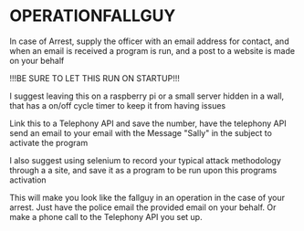 # OPERATIONFALLGUY
In case of Arrest, supply the officer with an email address for contact, and when an email is received a program is run, and a post to a website is made on your behalf

!!!BE SURE TO LET THIS RUN ON STARTUP!!!

I suggest leaving this on a raspberry pi or a small server hidden in a wall, that has a on/off cycle timer to keep it from having issues

Link this to a Telephony API and save the number, have the telephony API send an email to your email with the Message "Sally" in the subject to activate the program

I also suggest using selenium to record your typical attack methodology through a a site, and save it as a program to be run upon this programs activation

This will make you look like the fallguy in an operation in the case of your arrest. Just have the police email the provided email on your behalf.
Or make a phone call to the Telephony API you set up.
